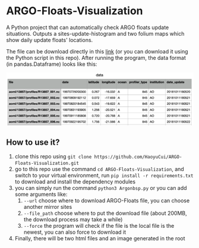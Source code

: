 # ARGO-Floats-Visualization
A Python project that can automatically check ARGO floats update situations. Outputs a sites-update-histogram and two folium maps which show daily update floats' locations. 

The file can be download directly in this [link](https://data-argo.ifremer.fr/ar_index_global_prof.txt) (or you can download it using the Python script in this repo). After running the program, the data format (in pandas.Dataframe) looks like this:

![eg](imgs/eg.png)

## How to use it?

1. clone this repo using `git clone https://github.com/HaoyuCui/ARGO-Floats-Visualization.git`
2. go to this repo use the command `cd ARGO-Floats-Visualization`, and switch to your virtual environment, run `pip install -r requirements.txt` to download and install the dependency modules
3. you can simply run the command `python3 Argonbsp.py` or you can add some arguments like:
   1. `--url` choose where to download ARGO-Floats file, you can choose another mirror sites
   2. `--file_path` choose where to put the download file (about 200MB, the download process may take a while)
   3. `--force` the program will check if the file is the local file is the newest, you can also force to download it
4. Finally, there will be two html files and an image generated in the root
